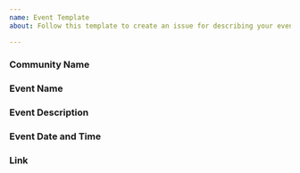 ```yaml
---
name: Event Template
about: Follow this template to create an issue for describing your event

---
```


### Community Name

### Event Name

### Event Description

### Event Date and Time

### Link
